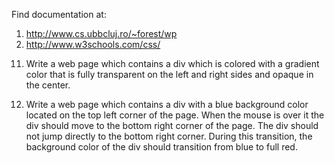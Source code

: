 Find documentation at:
1) http://www.cs.ubbcluj.ro/~forest/wp
2) http://www.w3schools.com/css/ 

11. Write a web page which contains a div which is colored with a gradient color that is fully transparent on the left and right sides and opaque in the center.

24. Write a web page which contains a div with a blue background color located on the top left corner of the page. When the mouse is over it the div should move to the bottom right corner of the page. The div should not jump directly to the bottom right corner. During this transition, the background color of the div should transition from blue to full red. 